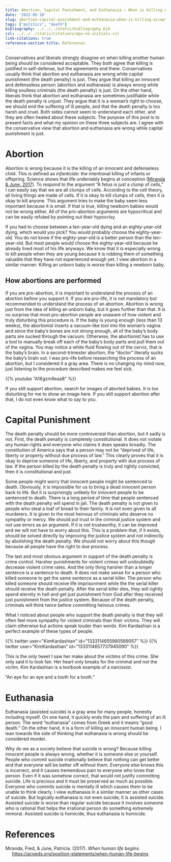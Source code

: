 ```yaml
---
title: Abortion, Capital Punishment, and Euthanasia – When is Killing Acceptable
date: '2022-05-10'
slug: abortion-capital-punishment-and-euthanasia-when-is-killing-acceptable
tags: ["politics", "death"]
bibliography: ../../../static/bibliography.bib
csl: ../../../static/citations/apa-no-initials.csl
link-citations: true
reference-section-title: References
---
```


Conservatives and liberals strongly disagree on when killing another human being should be considered acceptable.
They both agree that killing is justified in self-defense, but the agreements end there.
Conservatives usually think that abortion and euthanasia are wrong while capital punishment (the death penalty) is just.
They argue that killing an innocent and defenseless person (abortion and euthanasia) is always wrong while killing soulless criminals (the death penalty) is just.
On the other hand, liberals think that abortion and euthanasia are sometimes justifiable while the death penalty is unjust.
They argue that it is a woman’s right to choose, we should end the suffering of ill people, and that the death penalty is too harsh and cruel.
Both sides cannot seem to understand each other, and they are often heated about these subjects.
The purpose of this post is to present facts and what my opinion on these three subjects are.
I agree with the conservative view that abortion and euthanasia are wrong while capital punishment is just.

# Abortion

Abortion is wrong because it is the killing of an innocent and defenseless child.
This is defined as *infanticide*: the intentional killing of infants or offspring.
Science shows that life undeniably begins at conception ([Miranda & June, 2017](#ref-when-human-life-begins)).
To respond to the argument “A fetus is just a clump of cells,” I can easily say that we are all clumps of cells.
According to the cell theory, all living things are made of cells.
If it is okay to kill clumps of cells, then it is okay to kill anyone.
This argument tries to make the baby seem less important because it is small.
If that is true, killing newborn babies would not be wrong either.
All of the pro-abortion arguments are hypocritical and can be easily refuted by pointing out their hypocrisy.

If you had to choose between a ten-year-old dying and an eighty-year-old dying, which would you pick?
You would probably choose the eighty-year-old.
You do not know if the eighty-year-old is a better person than the ten-year-old.
But most people would choose the eighty-year-old because he already lived most of his life anyways.
We know that it is especially wrong to kill people when they are young because it is robbing them of something valuable that they have not experienced enough yet.
I view abortion in a similar manner: Killing an unborn baby is worse than killing a newborn baby.

## How abortions are performed

If you are pro-abortion, it is important to understand the process of an abortion before you support it.
If you are pro-life, it is not mandatory but recommended to understand the process of an abortion.
Abortion is wrong just from the idea of killing an unborn baby, but it goes further than that.
It is no surprise that most pro-abortion people are unaware of how violent and truly disturbing this procedure is.
If the baby is young enough (less than 13 weeks), the abortionist inserts a vacuum-like tool into the woman’s vagina and since the baby’s bones are not strong enough, all of the baby’s body parts are sucked through the vacuum.
Otherwise, the abortionist has to use a tool to manually break off each of the baby’s body parts and pull them out of the vagina.
You may notice a white fluid flowing out of the cervix, that is the baby’s brain.
In a second-trimester abortion, the “doctor” literally sucks the baby’s brain out.
I was pro-life before researching the process of an abortion, but I considered it a gray area.
There is no changing my mind now, just listening to the procedure described makes me feel sick.

{{% youtube "A16gzm9eaa8" %}}

If you still support abortion, search for images of aborted babies.
It is too disturbing for me to show an image here.
If you still support abortion after that, I do not even know what to say to you.

# Capital Punishment

The death penalty should be more controversial than abortion, but it sadly is not.
First, the death penalty is completely constitutional.
It does not violate any human rights and everyone who claims it does speaks broadly.
The constitution of America says that a person may not be “deprived of life, liberty or property without due process of law.”
This clearly proves that it is okay to deprive someone of life, liberty, and property with due process of law.
If the person killed by the death penalty is truly and rightly convicted, then it is constitutional and just.

Some people might worry that innocent people might be sentenced to death.
Obviously, it is impossible for us to bring a dead innocent person back to life.
But it is surprisingly unlikely for innocent people to be sentenced to death.
There is a long period of time that people sentenced with the death penalty will spend in jail.
The death penalty is not given to people who steal a loaf of bread to their family.
It is not even given to all murderers.
It is given to the most heinous of criminals who deserve no sympathy or mercy.
We should put trust in the criminal justice system and not use errors as an argument.
If it is not trustworthy, it can be improved and we will not have to worry about this.
This is a problem that, if it exists, should be solved directly by improving the justice system and not indirectly by abolishing the death penalty.
We should not worry about this though because all people have the right to due process.

The last and most obvious argument in support of the death penalty is crime control.
Harsher punishments for violent crimes will undoubtedly decrease violent crime rates.
And the only thing harsher than a longer sentence is a sentence to death.
It does not make sense for a person who killed someone to get the same sentence as a serial killer.
The person who killed someone should receive life imprisonment while the the serial killer should receive the death penalty.
After the serial killer dies, they will rightly spend eternity in hell and get just punishment from God after they received just punishment from the justice system.
Because of the death penalty, criminals will think twice before committing heinous crimes.

What I noticed about people who support the death penalty is that they will often feel more sympathy for violent criminals than their victims.
They will claim otherwise but actions speak louder than words.
Kim Kardashian is a perfect example of these types of people.

{{% twitter user="KimKardashian" id="1333114655980589057" %}}
{{% twitter user="KimKardashian" id="1333114657737945090" %}}

This is the only tweet I saw her make about the victims of this crime.
She only said it to look fair.
Her heart only breaks for the criminal and not the victim.
Kim Kardashian is a textbook example of a narcissist.

“An eye for an eye and a tooth for a tooth.”

# Euthanasia

Euthanasia (assisted suicide) is a gray area for many people, honestly including myself.
On one hand, it quickly ends the pain and suffering of an ill person.
The word “euthanasia” comes from Greek and it means “good death.”
On the other hand, it is a form of killing an innocent human being.
I lean towards the side of thinking that euthanasia is wrong should be considered murder.

Why do we as a society believe that suicide is wrong?
Because killing innocent people is always wrong, whether it is someone else or yourself.
People who commit suicide irrationally believe that nothing can get better and that everyone will be better off without them.
Everyone else knows this is incorrect, and it causes tremendous pain to everyone who loves that person.
Even if it was somehow correct, that would not justify committing suicide.
Life is precious and it must be preserved as much as possible.
Everyone who commits suicide is mentally ill which causes them to be unable to think clearly.
I view euthanasia in a similar manner as other cases of suicide.
But logically euthanasia is not even suicide; it is assisted suicide.
Assisted suicide is worse than regular suicide because it involves someone who is rational that helps the irrational person do something extremely immoral.
Assisted suicide is homicide, thus euthanasia is homicide.

# References

<div id="refs" class="references csl-bib-body hanging-indent" line-spacing="2">

<div id="ref-when-human-life-begins" class="csl-entry">

Miranda, Fred, & June, Patricia. (2017). *When human life begins*. <https://acpeds.org/position-statements/when-human-life-begins>

</div>

</div>
